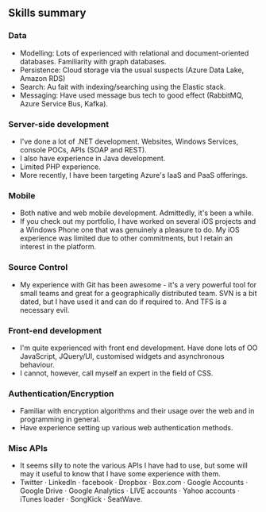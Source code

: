 ## Skills summary

### Data

- Modelling: Lots of experienced with relational and document-oriented databases. Familiarity with graph databases.
- Persistence: Cloud storage via the usual suspects (Azure Data Lake, Amazon RDS)
- Search: Au fait with indexing/searching using the Elastic stack.
- Messaging: Have used message bus tech to good effect (RabbitMQ, Azure Service Bus, Kafka).

### Server-side development

- I've done a lot of .NET development.  Websites, Windows Services, console POCs, APIs (SOAP and REST).
- I also have experience in Java development.
- Limited PHP experience.
- More recently, I have been targeting Azure's IaaS and PaaS offerings.

### Mobile

- Both native and web mobile development.  Admittedly, it's been a while.
- If you check out my portfolio, I have worked on several iOS projects and a Windows Phone one that was genuinely a pleasure to do. My iOS experience was limited due to other commitments, but I retain an interest in the platform.

### Source Control

- My experience with Git has been awesome - it's a very powerful tool for small teams and great for a geographically distributed team. SVN is a bit dated, but I have used it and can do if required to. And TFS is a necessary evil.

### Front-end development

- I'm quite experienced with front end development. Have done lots of OO JavaScript, JQuery/UI, customised widgets and asynchronous behaviour.
- I cannot, however, call myself an expert in the field of CSS.

### Authentication/Encryption

- Familiar with encryption algorithms and their usage over the web and in programming in general.
- Have experience setting up various web authentication methods.

### Misc APIs

- It seems silly to note the various APIs I have had to use, but some will may it useful to know that I have some experience with them.
- Twitter · LinkedIn · facebook · Dropbox · Box.com · Google Accounts · Google Drive · Google Analytics · LIVE accounts · Yahoo accounts · iTunes loader · SongKick · SeatWave.
